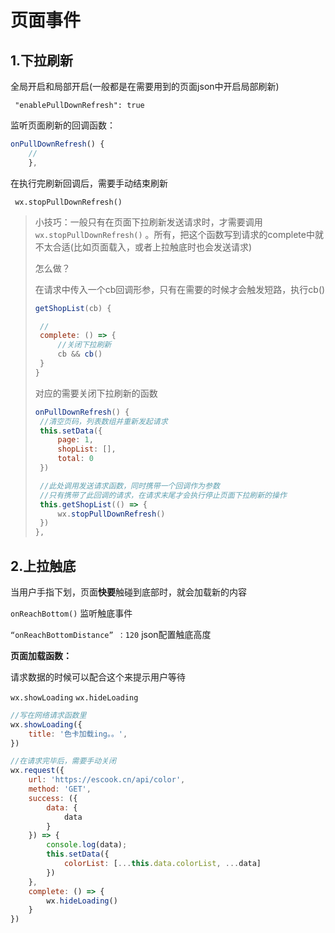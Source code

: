 # 页面事件

## 1.下拉刷新

全局开启和局部开启(一般都是在需要用到的页面json中开启局部刷新)

` "enablePullDownRefresh": true`



监听页面刷新的回调函数：

```js
onPullDownRefresh() {
    //
    },
```

在执行完刷新回调后，需要手动结束刷新

` wx.stopPullDownRefresh()`



> 小技巧：一般只有在页面下拉刷新发送请求时，才需要调用`wx.stopPullDownRefresh()` 。所有，把这个函数写到请求的complete中就不太合适(比如页面载入，或者上拉触底时也会发送请求)
>
> 怎么做？
>
> 在请求中传入一个cb回调形参，只有在需要的时候才会触发短路，执行cb()
>
> ```js
> getShopList(cb) {
> 
>  //
>  complete: () => {
>      //关闭下拉刷新
>      cb && cb()
>  }
> }
> ```
>
> 对应的需要关闭下拉刷新的函数
>
> ```js
> onPullDownRefresh() {
>  //清空页码，列表数组并重新发起请求
>  this.setData({
>      page: 1,
>      shopList: [],
>      total: 0
>  })
> 
>  //此处调用发送请求函数，同时携带一个回调作为参数
>  //只有携带了此回调的请求，在请求末尾才会执行停止页面下拉刷新的操作
>  this.getShopList(() => {
>      wx.stopPullDownRefresh()
>  })
> },
> ```
>





## 2.上拉触底

当用户手指下划，页面**快要**触碰到底部时，就会加载新的内容

`onReachBottom()` 监听触底事件

` “onReachBottomDistance” ：120 ` json配置触底高度



**页面加载函数：**

请求数据的时候可以配合这个来提示用户等待

`wx.showLoading`  `wx.hideLoading` 

```js
//写在网络请求函数里
wx.showLoading({
    title: '色卡加载ing。。',
})

//在请求完毕后，需要手动关闭
wx.request({
    url: 'https://escook.cn/api/color',
    method: 'GET',
    success: ({
        data: {
            data
        }
    }) => {
        console.log(data);
        this.setData({
            colorList: [...this.data.colorList, ...data]
        })
    },
    complete: () => {
        wx.hideLoading()
    }
})
```

